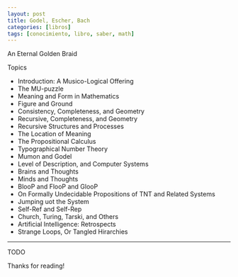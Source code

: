 ```yaml
---
layout: post
title: Godel, Escher, Bach
categories: [libros]
tags: [conocimiento, libro, saber, math]
---
```


<!--Resumen-->
An Eternal Golden Braid

Topics 

- Introduction: A Musico-Logical Offering
- The MU-puzzle
- Meaning and Form in Mathematics
- Figure and Ground
- Consistency, Completeness, and Geometry
- Recursive, Completeness, and Geometry
- Recursive Structures and Processes
- The Location of Meaning
- The Propositional Calculus
- Typographical Number Theory
- Mumon and Godel
- Level of Description, and Computer Systems
- Brains and Thoughts
- Minds and Thoughts
- BlooP and FlooP and GlooP
- On Formally Undecidable Propositions of TNT and Related Systems
- Jumping uot the System
- Self-Ref and Self-Rep
- Church, Turing, Tarski, and Others
- Artificial Intelligence: Retrospects
- Strange Loops, Or Tangled Hirarchies

---

<!--more-->
TODO
  
Thanks for reading!